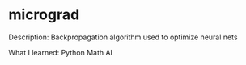 # micrograd
Description: Backpropagation algorithm used to optimize neural nets

What I learned:
Python
Math
AI
